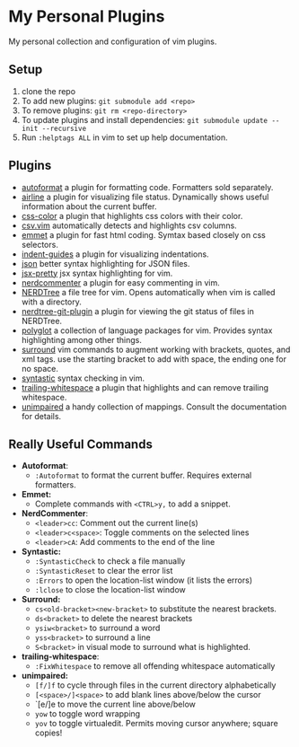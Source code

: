 # My Personal Plugins

My personal collection and configuration of vim plugins.

## Setup

1. clone the repo
2. To add new plugins: `git submodule add <repo>`
3. To remove plugins: `git rm <repo-directory>`
4. To update plugins and install dependencies: `git submodule update --init --recursive`
5. Run `:helptags ALL` in vim to set up help documentation.

## Plugins

- [autoformat](https://github.com/chiel92/vim-autoformat) a plugin for formatting code. Formatters sold separately.
- [airline](https://github.com/vim-airline/vim-airline) a plugin for visualizing file status. Dynamically shows useful information about the current buffer.
- [css-color](https://github.com/ap/vim-css-color) a plugin that highlights css colors with their color.
- [csv.vim](https://github.com/chrisbra/csv.vim) automatically detects and highlights csv columns.
- [emmet](https://github.com/mattn/emmet-vim) a plugin for fast html coding. Symtax based closely on css selectors.
- [indent-guides](https://github.com/nathanaelkane/vim-indent-guides) a plugin for visualizing indentations.
- [json](https://github.com/elzr/vim-json) better syntax highlighting for JSON files.
- [jsx-pretty](https://github.com/MaxMEllon/vim-jsx-pretty) jsx syntax highlighting for vim.
- [nerdcommenter](https://github.com/ddollar/nerdcommenter) a plugin for easy commenting in vim.
- [NERDTree](https://github.com/scrooloose/nerdtree) a file tree for vim. Opens automatically when vim is called with a directory.
- [nerdtree-git-plugin](https://github.com/Xuyuanp/nerdtree-git-plugin) a plugin for viewing the git status of files in NERDTree.
- [polyglot](https://github.com/sherun/vim-polyglot) a collection of language packages for vim. Provides syntax highlighting among other things.
- [surround](https://github.com/tpope/vim-surround) vim commands to augment working with brackets, quotes, and xml tags. use the starting bracket to add with space, the ending one for no space.
- [syntastic](https://github.com/vim-syntastic/syntastic) syntax checking in vim.
- [trailing-whitespace](https://github.com/bronson/vim-trailing-whitespace) a plugin that highlights and can remove trailing whitespace.
- [unimpaired](https://github.com/tpope/vim-unimpaired) a handy collection of mappings. Consult the documentation for details.

## Really Useful Commands

- **Autoformat**:
    - `:Autoformat` to format the current buffer. Requires external formatters.
- **Emmet:**
    - Complete commands with `<CTRL>y,` to add a snippet.
- **NerdCommenter**:
    - `<leader>cc`: Comment out the current line(s)
    - `<leader>c<space>`: Toggle comments on the selected lines
    - `<leader>cA`: Add comments to the end of the line
- **Syntastic:**
    - `:SyntasticCheck` to check a file manually
    - `:SyntasticReset` to clear the error list
    - `:Errors` to open the location-list window (it lists the errors)
    - `:lclose` to close the location-list window
- **Surround:**
    - `cs<old-bracket><new-bracket>` to substitute the nearest brackets.
    - `ds<bracket>` to delete the nearest brackets
    - `ysiw<bracket>` to surround a word
    - `yss<bracket>` to surround a line
    - `S<bracket>` in visual mode to surround what is highlighted.
- **trailing-whitespace**:
    - `:FixWhitespace` to remove all offending whitespace automatically
- **unimpaired:**
    - `[f/]f` to cycle through files in the current directory alphabetically
    - `[<space>/]<space>` to add blank lines above/below the cursor
    - `[e/]e to move the current line above/below
    - `yow` to toggle word wrapping
    - `yov` to toggle virtualedit. Permits moving cursor anywhere; square copies!
